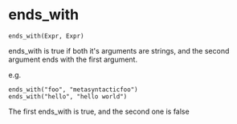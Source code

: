 # ends_with

```
ends_with(Expr, Expr)
```

ends_with is true if both it's arguments are strings, and the second
argument ends with the first argument.

e.g.
```
ends_with("foo", "metasyntacticfoo")
ends_with("hello", "hello world")
```

The first ends_with is true, and the second one is false


